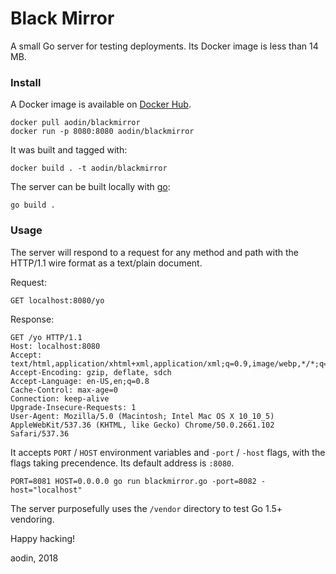 # Black Mirror

A small Go server for testing deployments. Its Docker image is less than 14 MB.

### Install

A Docker image is available on [Docker Hub](https://hub.docker.com/r/aodin/blackmirror/).

    docker pull aodin/blackmirror
    docker run -p 8080:8080 aodin/blackmirror

It was built and tagged with:

    docker build . -t aodin/blackmirror

The server can be built locally with [go](https://golang.org/):

    go build .


### Usage

The server will respond to a request for any method and path with the HTTP/1.1 wire format as a text/plain document.

Request:

    GET localhost:8080/yo

Response:

    GET /yo HTTP/1.1
    Host: localhost:8080
    Accept: text/html,application/xhtml+xml,application/xml;q=0.9,image/webp,*/*;q=0.8
    Accept-Encoding: gzip, deflate, sdch
    Accept-Language: en-US,en;q=0.8
    Cache-Control: max-age=0
    Connection: keep-alive
    Upgrade-Insecure-Requests: 1
    User-Agent: Mozilla/5.0 (Macintosh; Intel Mac OS X 10_10_5) AppleWebKit/537.36 (KHTML, like Gecko) Chrome/50.0.2661.102 Safari/537.36

It accepts `PORT` / `HOST` environment variables and `-port` / `-host` flags, with the flags taking precendence. Its default address is `:8080`.

    PORT=8081 HOST=0.0.0.0 go run blackmirror.go -port=8082 -host="localhost"

The server purposefully uses the `/vendor` directory to test Go 1.5+ vendoring.

Happy hacking!

aodin, 2018
